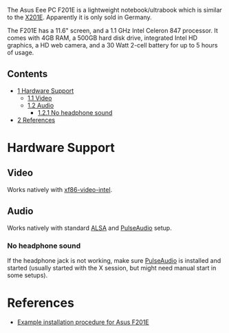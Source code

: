 The Asus Eee PC F201E is a lightweight notebook/ultrabook which is similar to the [X201E](https://www.asus.com/Laptops/X201E/). Apparently it is only sold in Germany.

The F201E has a 11.6" screen, and a 1.1 GHz Intel Celeron 847 processor. It comes with 4GB RAM, a 500GB hard disk drive, integrated Intel HD graphics, a HD web camera, and a 30 Watt 2-cell battery for up to 5 hours of usage.

## Contents

*   [1 Hardware Support](#Hardware_Support)
    *   [1.1 Video](#Video)
    *   [1.2 Audio](#Audio)
        *   [1.2.1 No headphone sound](#No_headphone_sound)
*   [2 References](#References)

# Hardware Support

## Video

Works natively with [xf86-video-intel](https://www.archlinux.org/packages/?name=xf86-video-intel).

## Audio

Works natively with standard [ALSA](/index.php/ALSA "ALSA") and [PulseAudio](/index.php/PulseAudio "PulseAudio") setup.

### No headphone sound

If the headphone jack is not working, make sure [PulseAudio](/index.php/PulseAudio "PulseAudio") is installed and started (usually started with the X session, but might need manual start in some setups).

# References

*   [Example installation procedure for Asus F201E](https://gist.github.com/yuvadm/509eda44bb2d25c11eeb)